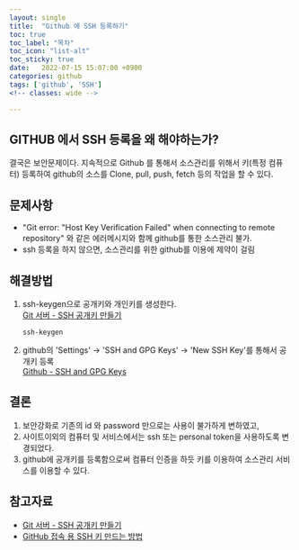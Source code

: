 ```yaml
---
layout: single
title:  "Github 에 SSH 등록하기"
toc: true
toc_label: "목차"
toc_icon: "list-alt"
toc_sticky: true
date:   2022-07-15 15:07:00 +0900
categories: github
tags: ['github', 'SSH']
<!-- classes: wide -->

---
```


## GITHUB 에서 SSH 등록을 왜 해야하는가?
결국은 보안문제이다.
지속적으로 Github 를 통해서 소스관리를 위해서 키(특정 컴퓨터) 등록하여 github의 소스를 Clone, pull, push, fetch 등의 작업을 할 수 있다.

## 문제사항
- "Git error: "Host Key Verification Failed" when connecting to remote repository" 와 같은 에러메시지와 함께 github를 통한 소스관리 불가.
- ssh 등록을 하지 않으면, 소스관리를 위한 github를 이용에 제약이 걸림

## 해결방법
1. ssh-keygen으로 공개키와 개인키를 생성한다.<br/>[Git 서버 - SSH 공개키 만들기](https://git-scm.com/book/ko/v2/Git-%EC%84%9C%EB%B2%84-SSH-%EA%B3%B5%EA%B0%9C%ED%82%A4-%EB%A7%8C%EB%93%A4%EA%B8%B0)
    ``` ssh
    ssh-keygen
    ```
1. github의 'Settings' -> 'SSH and GPG Keys' -> 'New SSH Key'를 통해서 공개키 등록<br/>[Github - SSH and GPG Keys](https://github.com/settings/keys)



## 결론
1. 보안강화로 기존의 id 와 password 만으로는 사용이 불가하게 변하였고,
3. 사이트이외의 컴퓨터 및 서비스에서는 ssh 또는 personal token을 사용하도록 변경되었다.
2. github에 공개키를 등록함으로써 컴퓨터 인증을 하듯 키를 이용하여 소스관리 서비스를 이용할 수 있다.


## 참고자료
* [Git 서버 - SSH 공개키 만들기](https://git-scm.com/book/ko/v2/Git-%EC%84%9C%EB%B2%84-SSH-%EA%B3%B5%EA%B0%9C%ED%82%A4-%EB%A7%8C%EB%93%A4%EA%B8%B0)
* [GitHub 접속 용 SSH 키 만드는 방법](https://www.lainyzine.com/ko/article/creating-ssh-key-for-github/)